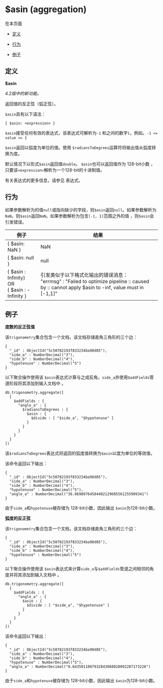 # [ ](#)$asin (aggregation)

[]()

在本页面

*   [定义](#definition)

*   [行为](#behavior)

*   [例子](#examples)

## <span id="definition">定义</span>

**$asin**

*4.2版中的新功能。*

返回值的反正弦（弧正弦）。

`$asin`具有以下语法：

```
{ $asin: <expression> }
```

`$asin`接受任何有效的表达式，该表达式可解析为`-1` 和之间的数字`1`，例如。`-1 <= value <= 1`

`$asin`返回以弧度为单位的值。使用 `$radiansToDegrees`运算符将输出值从弧度转换为度。

默认情况下以形式`$asin`返回值`double`。 `$asin`也可以返回值作为 128-bit小数 ，只要该`<expression>`解析为一个128-bit的十进制值。

有关表达式的更多信息，请参见 表达式。

## <span id="behavior">行为</span>

如果参数解析为的值`null`或指向缺少的字段，则`$asin`返回`null`。如果参数解析为`NaN`，则`$asin`返回`NaN`。如果参数解析为包含`[-1, 1]`范围之外的值 ，则`$asin`会引发错误。 

| 例子                                                   | 结果                                                         |
| ------------------------------------------------------ | ------------------------------------------------------------ |
| { $asin: NaN }                                         | NaN                                                          |
| { $asin: null }                                        | null                                                         |
| { $asin : Infinity}<br />OR<br />{ $asin : -Infinity } | 引发类似于以下格式化输出的错误消息：<br />"errmsg" :   "Failed to optimize pipeline :: caused by :: cannot   apply $asin to -inf, value must in [-1,1]" |

## <span id="examples">例子</span>

**度数的反正弦值**

该`trigonometry`集合包含一个文档，该文档存储直角三角形的三个边：

```
{
  "_id" : ObjectId("5c50782193f833234ba90d85"),
  "side_a" : NumberDecimal("3"),
  "side_b" : NumberDecimal("4"),
  "hypotenuse" : NumberDecimal("5")
}
```

以下聚合操作使用该 `$asin`表达式计算与之成反角，`side_a`并使用`$addFields`管道阶段将其添加到输入文档中 。

```
db.trigonometry.aggregate([
  {
    $addFields : {
      "angle_a" : {
        $radiansToDegrees : {
          $asin : {
            $divide : [ "$side_a", "$hypotenuse" ]
          }
        }
      }
    }
  }
])
```

该`$radiansToDegrees`表达式将返回的弧度值转换为`$asin`以度为单位的等效值。

该命令返回以下输出：

```
{
  "_id" : ObjectId("5c50782193f833234ba90d85"),
  "side_a" : NumberDecimal("3"),
  "side_b" : NumberDecimal("4"),
  "hypotenuse" : NumberDecimal("5"),
  "angle_a" : NumberDecimal("36.86989764584402129685561255909341")
}
```

由于`side_a`和`hypotenuse`被存储为 128-bit小数，因此输出 `$asin`为128-bit小数。

**弧度的反正弦**

该`trigonometry`集合包含一个文档，该文档存储直角三角形的三个边：

```
{
  "_id" : ObjectId("5c50782193f833234ba90d85"),
  "side_a" : NumberDecimal("3"),
  "side_b" : NumberDecimal("4"),
  "hypotenuse" : NumberDecimal("5")
}
```

以下聚合操作使用该 `$asin`表达式来计算`side_a`与`$addFields`管道之间相邻的角度并将其添加到输入文档中 。

```
db.trigonometry.aggregate([
  {
    $addFields : {
      "angle_a" : {
        $asin : {
          $divide : [ "$side_a", "$hypotenuse" ]
        }
      }
    }
  }
])
```

该命令返回以下输出：

```
{
  "_id" : ObjectId("5c50782193f833234ba90d85"),
  "side_a" : NumberDecimal("3"),
  "side_b" : NumberDecimal("4"),
  "hypotenuse" : NumberDecimal("5"),
  "angle_a" : NumberDecimal("0.6435011087932843868028092287173226")
}
```

由于`side_a`和`hypotenuse`被存储为 128-bit小数，因此输出 `$asin`为128-bit小数。